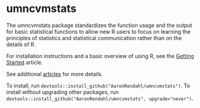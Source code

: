 
<!-- README.md is generated from README.Rmd. Please edit that file -->

# umncvmstats

<!-- badges: start -->
<!-- badges: end -->

The umncvmstats package standardizes the function usage and the output
for basic statistical functions to allow new R users to focus on
learning the principles of statistics and statistical communication
rather than on the details of R.

For installation instructions and a basic overview of using R, see the
[Getting
Started](https://aaronrendahl.github.io/umncvmstats/articles/starting.html)
article.

See additional
[articles](https://aaronrendahl.github.io/umncvmstats/articles/index.html)
for more details.

To install, run `devtools::install_github("AaronRendahl/umncvmstats")`.
To install without upgrading other packages, run
`devtools::install_github("AaronRendahl/umncvmstats", upgrade="never")`.
